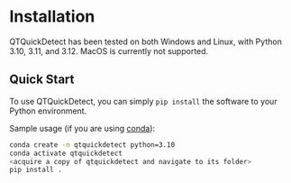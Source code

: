# Installation

QTQuickDetect has been tested on both Windows and Linux, with Python 3.10, 3.11, and 3.12. MacOS is currently not supported.

## Quick Start

To use QTQuickDetect, you can simply `pip install` the software to your Python environment.

Sample usage (if you are using [conda](https://docs.conda.io/en/latest/)):

```bash
conda create -n qtquickdetect python=3.10
conda activate qtquickdetect
<acquire a copy of qtquickdetect and navigate to its folder>
pip install .
```